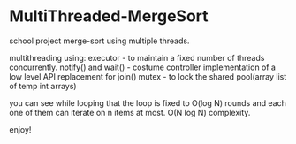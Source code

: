 # MultiThreaded-MergeSort
school project merge-sort using multiple threads.

multithreading using:
executor - to maintain a fixed number of threads concurrently.
notify() and wait() - costume controller implementation of a low level API replacement for join()
mutex - to lock the shared pool(array list of temp int arrays)

you can see while looping that the loop is fixed to O(log N) rounds and each one of them can iterate on n items at most.
O(N log N) complexity.

enjoy!
